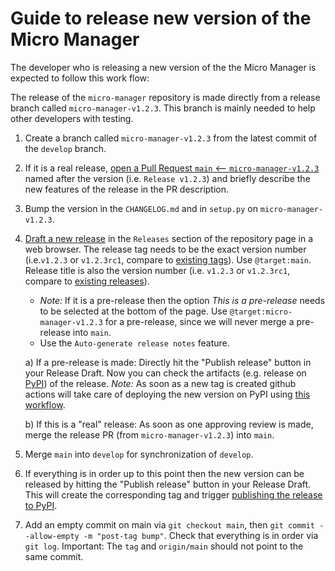 # Guide to release new version of the Micro Manager

The developer who is releasing a new version of the the Micro Manager is expected to follow this work flow:

The release of the `micro-manager` repository is made directly from a release branch called `micro-manager-v1.2.3`. This branch is mainly needed to help other developers with testing.

1. Create a branch called `micro-manager-v1.2.3` from the latest commit of the `develop` branch.

2. If it is a real release, [open a Pull Request `main` <-- `micro-manager-v1.2.3`](https://github.com/precice/micro-manager/compare/main...main) named after the version (i.e. `Release v1.2.3`) and briefly describe the new features of the release in the PR description.

3. Bump the version in the `CHANGELOG.md` and in `setup.py` on `micro-manager-v1.2.3`.

4. [Draft a new release](https://github.com/precice/micro-manager/releases/new) in the `Releases` section of the repository page in a web browser. The release tag needs to be the exact version number (i.e.`v1.2.3` or `v1.2.3rc1`, compare to [existing tags](https://github.com/precice/micro-manager/tags)). Use `@target:main`. Release title is also the version number (i.e. `v1.2.3` or `v1.2.3rc1`, compare to [existing releases](https://github.com/precice/micro-manager/tags)).

    * *Note:* If it is a pre-release then the option *This is a pre-release* needs to be selected at the bottom of the page. Use `@target:micro-manager-v1.2.3` for a pre-release, since we will never merge a pre-release into `main`.
    * Use the `Auto-generate release notes` feature.

    a) If a pre-release is made: Directly hit the "Publish release" button in your Release Draft. Now you can check the artifacts (e.g. release on [PyPI](https://pypi.org/project/micro-manager-precice/#history)) of the release. *Note:* As soon as a new tag is created github actions will take care of deploying the new version on PyPI using [this workflow](https://github.com/precice/micro-manager/actions?query=workflow%3A%22Upload+Python+Package%22).

    b) If this is a "real" release: As soon as one approving review is made, merge the release PR (from `micro-manager-v1.2.3`) into `main`.

5. Merge `main` into `develop` for synchronization of `develop`.

6. If everything is in order up to this point then the new version can be released by hitting the "Publish release" button in your Release Draft. This will create the corresponding tag and trigger [publishing the release to PyPI](https://github.com/precice/micro-manager/actions?query=workflow%3A%22Upload+Python+Package%22).

7. Add an empty commit on main via `git checkout main`, then `git commit --allow-empty -m "post-tag bump"`. Check that everything is in order via `git log`. Important: The `tag` and `origin/main` should not point to the same commit.

